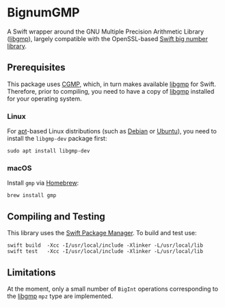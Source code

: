 # BignumGMP
A Swift wrapper around the GNU Multiple Precision Arithmetic Library ([libgmp](https://gmplib.org/)), largely compatible with the OpenSSL-based [Swift big number library](https://github.com/Bouke/Bignum).

## Prerequisites

This package uses [CGMP](https://github.com/mdaxter/CGMP), which, in turn makes available [libgmp](https://gmplib.org/) for Swift.
Therefore, prior to compiling, you need to have a copy of [libgmp](https://gmplib.org/) installed for your operating system.

### Linux

For [apt](https://wiki.debian.org/Apt)-based Linux distributions (such as [Debian](https://www.debian.org) or [Ubuntu](https://www.ubuntu.com)), you need to install the `libgmp-dev` package first:

	sudo apt install libgmp-dev

### macOS

Install `gmp` via [Homebrew](http://brew.sh/):

	brew install gmp

## Compiling and Testing

This library uses the [Swift Package Manager](https://swift.org/package-manager/).  To build and test use:

	swift build  -Xcc -I/usr/local/include -Xlinker -L/usr/local/lib
	swift test   -Xcc -I/usr/local/include -Xlinker -L/usr/local/lib

## Limitations

At the moment, only a small number of `BigInt` operations corresponding to the [libgmp](https://gmplib.org/) `mpz` type are implemented. 